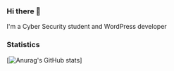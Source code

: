 ### Hi there 👋
I'm a Cyber Security student and WordPress developer

### Statistics
[![Anurag's GitHub stats](https://github-readme-stats.vercel.app/api?username=Koelinator&theme=merko&show_icons=true)]
